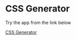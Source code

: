 # CSS Generator

Try the app from the link below

[CSS Generator](https://webconverge.github.io/css_generator/)


